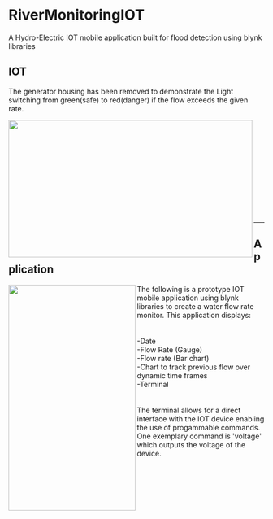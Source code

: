 # RiverMonitoringIOT
A Hydro-Electric IOT mobile application built for flood detection using blynk libraries

## IOT

The generator housing has been removed to demonstrate the Light switching from green(safe) to red(danger) if the flow exceeds the given rate.

<img src="https://github.com/declanoconnor/RiverMonitoringIOT/blob/master/Video25032019133053.gif" width="480" height="270" align="left">
</br></br></br></br></br></br></br></br></br></br></br>

---

## Application

<img src="https://github.com/declanoconnor/RiverMonitoringIOT/blob/master/Video25032019132730.gif" width="250" height="444" align="left">

The following is a prototype IOT mobile application using blynk libraries to create a water flow rate monitor. This application displays:
</br></br></br>
-Date
</br>
-Flow Rate (Gauge)
</br>
-Flow rate (Bar chart)
</br>
-Chart to track previous flow over dynamic time frames
</br>
-Terminal
</br>
</br>
</br>
The terminal allows for a direct interface with the IOT device enabling the use of progammable commands. One exemplary command is 'voltage' which outputs the voltage of the device.
